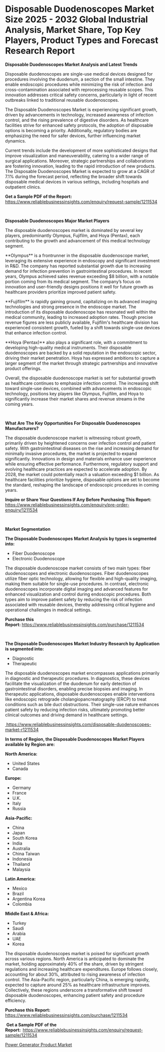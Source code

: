 <p><h1>Disposable Duodenoscopes Market Size 2025 - 2032 Global Industrial Analysis, Market Share, Top Key Players, Product Types and Forecast Research Report</h1></p><p><strong>Disposable Duodenoscopes Market Analysis and Latest Trends</strong></p>
<p><p>Disposable duodenoscopes are single-use medical devices designed for procedures involving the duodenum, a section of the small intestine. They enable endoscopic procedures while minimizing the risk of infection and cross-contamination associated with reprocessing reusable scopes. This innovation addresses critical safety concerns, particularly in light of recent outbreaks linked to traditional reusable duodenoscopes.</p><p>The Disposable Duodenoscopes Market is experiencing significant growth, driven by advancements in technology, increased awareness of infection control, and the rising prevalence of digestive disorders. As healthcare facilities strive for enhanced safety protocols, the adoption of disposable options is becoming a priority. Additionally, regulatory bodies are emphasizing the need for safer devices, further influencing market dynamics.</p><p>Current trends include the development of more sophisticated designs that improve visualization and maneuverability, catering to a wider range of surgical applications. Moreover, strategic partnerships and collaborations are fostering innovation, leading to the rapid introduction of new products. The Disposable Duodenoscopes Market is expected to grow at a CAGR of 7.1% during the forecast period, reflecting the broader shift towards disposable medical devices in various settings, including hospitals and outpatient clinics.</p></p>
<p><strong>Get a Sample PDF of the Report:&nbsp;</strong> <a href="https://www.reliablebusinessinsights.com/enquiry/request-sample/1211534?utm_campaign=1789&utm_medium=2&utm_source=Github&utm_content=ia&utm_term=24032025&utm_id=disposable-duodenoscopes">https://www.reliablebusinessinsights.com/enquiry/request-sample/1211534</a></p>
<p>&nbsp;</p>
<p><strong>Disposable Duodenoscopes Major Market Players</strong></p>
<p><p>The disposable duodenoscopes market is dominated by several key players, predominantly Olympus, Fujifilm, and Hoya (Pentax), each contributing to the growth and advancement of this medical technology segment.</p><p>**Olympus** is a frontrunner in the disposable duodenoscope market, leveraging its extensive experience in endoscopy and significant investment in R&D. The company has reported substantial growth due to increasing demand for infection prevention in gastrointestinal procedures. In recent years, Olympus achieved sales revenue exceeding $8 billion, with a notable portion coming from its medical segment. The company’s focus on innovation and user-friendly designs positions it well for future growth as healthcare providers prioritize improved patient safety.</p><p>**Fujifilm** is rapidly gaining ground, capitalizing on its advanced imaging technologies and strong presence in the endoscope market. The introduction of its disposable duodenoscope has resonated well within the medical community, leading to increased adoption rates. Though precise revenue figures are less publicly available, Fujifilm's healthcare division has experienced consistent growth, fueled by a shift towards single-use devices that enhance infection control.</p><p>**Hoya (Pentax)** also plays a significant role, with a commitment to developing high-quality medical instruments. Their disposable duodenoscopes are backed by a solid reputation in the endoscopic sector, driving their market penetration. Hoya has expressed ambitions to capture a larger segment of the market through strategic partnerships and innovative product offerings.</p><p>Overall, the disposable duodenoscope market is set for substantial growth as healthcare continues to emphasize infection control. The increasing shift toward single-use devices, combined with advancements in endoscopic technology, positions key players like Olympus, Fujifilm, and Hoya to significantly increase their market shares and revenue streams in the coming years.</p></p>
<p>&nbsp;</p>
<p><strong>What Are The Key Opportunities For Disposable Duodenoscopes Manufacturers?</strong></p>
<p><p>The disposable duodenoscope market is witnessing robust growth, primarily driven by heightened concerns over infection control and patient safety. With gastrointestinal diseases on the rise and increasing demand for minimally invasive procedures, the market is projected to expand significantly. Innovations in design and materials enhance user experience while ensuring effective performance. Furthermore, regulatory support and evolving healthcare practices are expected to accelerate adoption. By 2028, the market could potentially reach a valuation exceeding $1 billion. As healthcare facilities prioritize hygiene, disposable options are set to become the standard, reshaping the landscape of endoscopic procedures in coming years.</p></p>
<p><strong>Inquire or Share Your Questions If Any Before Purchasing This Report:</strong> <a href="https://www.reliablebusinessinsights.com/enquiry/pre-order-enquiry/1211534?utm_campaign=1789&utm_medium=2&utm_source=Github&utm_content=ia&utm_term=24032025&utm_id=disposable-duodenoscopes">https://www.reliablebusinessinsights.com/enquiry/pre-order-enquiry/1211534</a></p>
<p>&nbsp;</p>
<p><strong>Market Segmentation</strong></p>
<p><strong>The Disposable Duodenoscopes Market Analysis by types is segmented into:</strong></p>
<p><ul><li>Fiber Duodenoscope</li><li>Electronic Duodenoscope</li></ul></p>
<p><p>The disposable duodenoscope market consists of two main types: fiber duodenoscopes and electronic duodenoscopes. Fiber duodenoscopes utilize fiber optic technology, allowing for flexible and high-quality imaging, making them suitable for single-use procedures. In contrast, electronic duodenoscopes incorporate digital imaging and advanced features for enhanced visualization and control during endoscopic procedures. Both types aim to improve patient safety by reducing the risk of infection associated with reusable devices, thereby addressing critical hygiene and operational challenges in medical settings.</p></p>
<p><strong>Purchase this Report:&nbsp;</strong><a href="https://www.reliablebusinessinsights.com/purchase/1211534?utm_campaign=1789&utm_medium=2&utm_source=Github&utm_content=ia&utm_term=24032025&utm_id=disposable-duodenoscopes">https://www.reliablebusinessinsights.com/purchase/1211534</a></p>
<p>&nbsp;</p>
<p><strong>The Disposable Duodenoscopes Market Industry Research by Application is segmented into:</strong></p>
<p><ul><li>Diagnostic</li><li>Therapeutic</li></ul></p>
<p><p>The disposable duodenoscopes market encompasses applications primarily in diagnostic and therapeutic procedures. In diagnostics, these devices facilitate the visualization of the duodenum for early detection of gastrointestinal disorders, enabling precise biopsies and imaging. In therapeutic applications, disposable duodenoscopes enable interventions like endoscopic retrograde cholangiopancreatography (ERCP) to treat conditions such as bile duct obstructions. Their single-use nature enhances patient safety by reducing infection risks, ultimately promoting better clinical outcomes and driving demand in healthcare settings.</p></p>
<p><a href="https://www.reliablebusinessinsights.com/disposable-duodenoscopes-market-r1211534?utm_campaign=1789&utm_medium=2&utm_source=Github&utm_content=ia&utm_term=24032025&utm_id=disposable-duodenoscopes">&nbsp;https://www.reliablebusinessinsights.com/disposable-duodenoscopes-market-r1211534</a></p>
<p><strong>In terms of Region, the Disposable Duodenoscopes Market Players available by Region are:</strong></p>
<p>
    <p> <strong> North America: </strong>
        <ul>
            <li>United States</li>
            <li>Canada</li>
        </ul>
        </p> 
    <p> <strong> Europe: </strong>
        <ul>
            <li>Germany</li>
            <li>France</li>
            <li>U.K.</li>
            <li>Italy</li>
            <li>Russia</li>
        </ul>
        </p> 
    <p> <strong> Asia-Pacific: </strong>
        <ul>
            <li>China</li>
            <li>Japan</li>
            <li>South Korea</li>
            <li>India</li>
            <li>Australia</li>
            <li>China Taiwan</li>
            <li>Indonesia</li>
            <li>Thailand</li>
            <li>Malaysia</li>
        </ul>
        </p> 
    <p> <strong> Latin America: </strong>
        <ul>
            <li>Mexico</li>
            <li>Brazil</li>
            <li>Argentina Korea</li>
            <li>Colombia</li>
        </ul>
        </p> 
    <p> <strong> Middle East & Africa: </strong>
        <ul>
            <li>Turkey</li>
            <li>Saudi</li>
            <li>Arabia</li>
            <li>UAE</li>
            <li>Korea</li>
        </ul>
    </p>
    </p>
<p><p>The disposable duodenoscopes market is poised for significant growth across various regions. North America is anticipated to dominate the market, holding approximately 40% of the share, driven by stringent regulations and increasing healthcare expenditures. Europe follows closely, accounting for about 30%, attributed to rising awareness of infection control. The Asia-Pacific region, particularly China, is emerging rapidly, expected to capture around 25% as healthcare infrastructure improves. Collectively, these regions underscore a transformative shift toward disposable duodenoscopes, enhancing patient safety and procedure efficiency.</p></p>
<p><strong>Purchase this Report: </strong><a href="https://www.reliablebusinessinsights.com/purchase/1211534?utm_campaign=1789&utm_medium=2&utm_source=Github&utm_content=ia&utm_term=24032025&utm_id=disposable-duodenoscopes">https://www.reliablebusinessinsights.com/purchase/1211534</a></p>
<p>&nbsp;<strong>Get a Sample PDF of the Report:&nbsp;&nbsp;</strong><a href="https://www.reliablebusinessinsights.com/enquiry/request-sample/1211534?utm_campaign=1789&utm_medium=2&utm_source=Github&utm_content=ia&utm_term=24032025&utm_id=disposable-duodenoscopes">https://www.reliablebusinessinsights.com/enquiry/request-sample/1211534</a></p>
<p><strong></strong></p>
<p><p><a href="https://github.com/motanafraxer/Market-Research-Report-List-1/blob/main/power-generator-product-market.md?utm_campaign=1789&utm_medium=2&utm_source=Github&utm_content=ia&utm_term=24032025&utm_id=disposable-duodenoscopes">Power Generator Product Market</a></p></p>